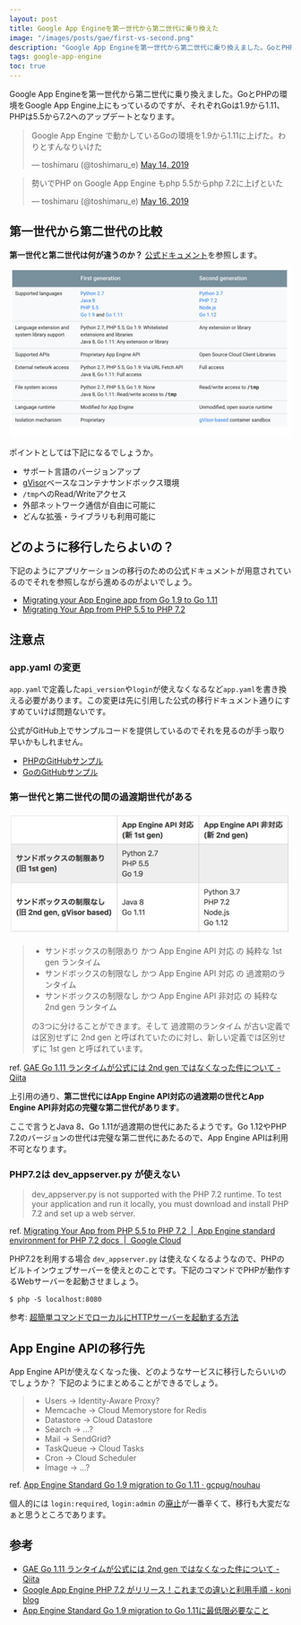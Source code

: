 ```yaml
---
layout: post
title: Google App Engineを第一世代から第二世代に乗り換えた
image: "/images/posts/gae/first-vs-second.png"
description: "Google App Engineを第一世代から第二世代に乗り換えました。GoとPHPの環境をGoogle App Engine上にもっているのですが、それぞれGoは1.9から1.11、PHPは5.5から7.2へのアップデートとなります。第一世代から第二世代の比較　第一世代と第二世代は何が違うのか？ 公式ドキュメントを参照します。ポイントとしては下記になるでしょうか。 サポート言語のバージョンアップ gVisorベースなコンテナサンドボックス環境 /tmpへのRead/Writeアクセス 外部ネットワーク通信が自由に可能に どんな拡張・ライブラリも利用可能に"
tags: google-app-engine
toc: true
---
```


Google App Engineを第一世代から第二世代に乗り換えました。GoとPHPの環境をGoogle App Engine上にもっているのですが、それぞれGoは1.9から1.11、PHPは5.5から7.2へのアップデートとなります。

<blockquote class="twitter-tweet"><p lang="ja" dir="ltr">Google App Engine で動かしているGoの環境を1.9から1.11に上げた。わりとすんなりいけた</p>&mdash; toshimaru (@toshimaru_e) <a href="https://twitter.com/toshimaru_e/status/1128368940919529472?ref_src=twsrc%5Etfw">May 14, 2019</a></blockquote>
<blockquote class="twitter-tweet" data-conversation="none" data-lang="en"><p lang="ja" dir="ltr">勢いでPHP on Google App Engine もphp 5.5からphp 7.2に上げといた</p>&mdash; toshimaru (@toshimaru_e) <a href="https://twitter.com/toshimaru_e/status/1129004376566030336?ref_src=twsrc%5Etfw">May 16, 2019</a></blockquote>

## 第一世代から第二世代の比較

**第一世代と第二世代は何が違うのか？** [公式ドキュメント](https://cloud.google.com/appengine/docs/standard/runtimes)を参照します。

![first vs second](/images/posts/gae/first-vs-second.png)

ポイントとしては下記になるでしょうか。

- サポート言語のバージョンアップ
- [gVisor](https://github.com/google/gvisor)ベースなコンテナサンドボックス環境
- `/tmp`へのRead/Writeアクセス
- 外部ネットワーク通信が自由に可能に
- どんな拡張・ライブラリも利用可能に

## どのように移行したらよいの？

下記のようにアプリケーションの移行のための公式ドキュメントが用意されているのでそれを参照しながら進めるのがよいでしょう。

- [Migrating your App Engine app from Go 1.9 to Go 1.11](https://cloud.google.com/appengine/docs/standard/go111/go-differences)
- [Migrating Your App from PHP 5.5 to PHP 7.2](https://cloud.google.com/appengine/docs/standard/php7/php-differences)

## 注意点

### app.yaml の変更

`app.yaml`で定義した`api_version`や`login`が使えなくなるなど`app.yaml`を書き換える必要があります。この変更は先に引用した公式の移行ドキュメント通りにすすめていけば問題ないです。

公式がGitHub上でサンプルコードを提供しているのでそれを見るのが手っ取り早いかもしれません。

- [PHPのGitHubサンプル](https://github.com/GoogleCloudPlatform/php-docs-samples/tree/master/appengine/php72)
- [GoのGitHubサンプル](https://github.com/GoogleCloudPlatform/golang-samples/tree/master/appengine/go11x)

### 第一世代と第二世代の間の過渡期世代がある

![first vs second](/images/posts/gae/gae-1st-2nd.png)

> - サンドボックスの制限あり かつ App Engine API 対応 の 純粋な 1st gen ランタイム
> - サンドボックスの制限なし かつ App Engine API 対応 の 過渡期のランタイム
> - サンドボックスの制限なし かつ App Engine API 非対応 の 純粋な 2nd gen ランタイム
>
> の3つに分けることができます。そして 過渡期のランタイム が古い定義では区別せずに 2nd gen と呼ばれていたのに対し、新しい定義では区別せずに 1st gen と呼ばれています。

ref. [GAE Go 1.11 ランタイムが公式には 2nd gen ではなくなった件について - Qiita](https://qiita.com/apstndb/items/314e461aed518a4ad26f#%E8%80%83%E5%AF%9F)

上引用の通り、**第二世代にはApp Engine API対応の過渡期の世代とApp Engine API非対応の完璧な第二世代があります**。

ここで言うとJava 8、Go 1.11が過渡期の世代にあたるようです。Go 1.12やPHP 7.2のバージョンの世代は完璧な第二世代にあたるので、App Engine APIは利用不可となります。

### PHP7.2は dev_appserver.py が使えない

> dev_appserver.py is not supported with the PHP 7.2 runtime. To test your application and run it locally, you must download and install PHP 7.2 and set up a web server.

ref. [Migrating Your App from PHP 5.5 to PHP 7.2  \|  App Engine standard environment for PHP 7.2 docs  \|  Google Cloud](https://cloud.google.com/appengine/docs/standard/php7/php-differences#running_your_application_locally)

PHP7.2を利用する場合 `dev_appserver.py` は使えなくなるようなので、PHPのビルトインウェブサーバーを使えとのことです。下記のコマンドでPHPが動作するWebサーバーを起動させましょう。

```
$ php -S localhost:8080
```

参考: [超簡単コマンドでローカルにHTTPサーバーを起動する方法](/simple-command-web-server/)

## App Engine APIの移行先

App Engine APIが使えなくなった後、どのようなサービスに移行したらいいのでしょうか？ 下記のようにまとめることができるでしょう。

> - Users -> Identity-Aware Proxy?
> - Memcache -> Cloud Memorystore for Redis
> - Datastore -> Cloud Datastore
> - Search -> ...?
> - Mail -> SendGrid?
> - TaskQueue -> Cloud Tasks
> - Cron -> Cloud Scheduler
> - Image -> ...?

ref. [App Engine Standard Go 1.9 migration to Go 1.11 · gcpug/nouhau](https://github.com/gcpug/nouhau/blob/0bf7d48d3638f6e3969358ebbcb0ecf5d900f0e2/app-engine/note/gaego19-migration-gaego111/README.md)

個人的には `login:required`, `login:admin` の[廃止](https://github.com/gcpug/nouhau/blob/0bf7d48d3638f6e3969358ebbcb0ecf5d900f0e2/app-engine/note/gaego19-migration-gaego111/README.md#loginrequired--loginadmin-%E3%81%AE%E5%BB%83%E6%AD%A2)が一番辛くて、移行も大変だなぁと思うところであります。

## 参考

- [GAE Go 1.11 ランタイムが公式には 2nd gen ではなくなった件について - Qiita](https://qiita.com/apstndb/items/314e461aed518a4ad26f)
- [Google App Engine PHP 7.2 がリリース！これまでの違いと利用手順 - koni blog](https://koni.hateblo.jp/entry/2018/12/11/100000)
- [App Engine Standard Go 1.9 migration to Go 1.11に最低限必要なこと](https://github.com/gcpug/nouhau/blob/master/app-engine/note/gaego19-migration-gaego111/README.md)
